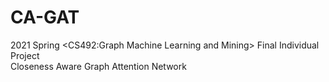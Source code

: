 # CA-GAT
2021 Spring &lt;CS492:Graph Machine Learning and Mining> Final Individual Project </br>
Closeness Aware Graph Attention Network
